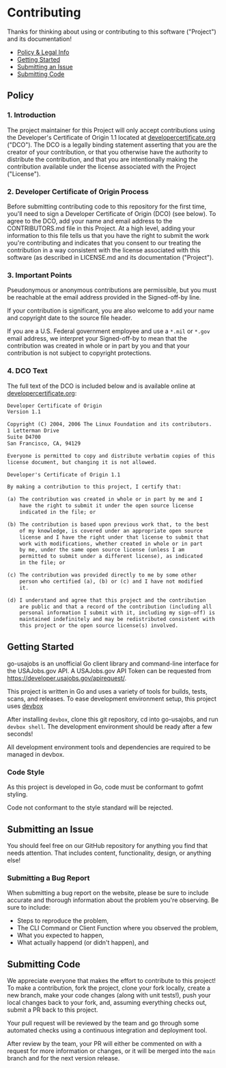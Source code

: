 # Contributing

Thanks for thinking about using or contributing to this software ("Project") and its documentation!

- [Policy & Legal Info](#policy)
- [Getting Started](#getting-started)
- [Submitting an Issue](#submitting-an-issue)
- [Submitting Code](#submitting-code)

## Policy

### 1. Introduction

The project maintainer for this Project will only accept contributions using the 
Developer's Certificate of Origin 1.1 located at [developercertificate.org](https://developercertificate.org) 
("DCO"). The DCO is a legally binding statement asserting that you are the 
creator of your contribution, or that you otherwise have the authority to 
distribute the contribution, and that you are intentionally making the contribution 
available under the license associated with the Project ("License").

### 2. Developer Certificate of Origin Process

Before submitting contributing code to this repository for the first time, you'll 
need to sign a Developer Certificate of Origin (DCO) (see below). To agree to the 
DCO, add your name and email address to the CONTRIBUTORS.md file in this Project. 
At a high level, adding your information to this file tells us that you have the 
right to submit the work you're contributing and indicates that you consent 
to our treating the contribution in a way consistent with the license associated 
with this software (as described in LICENSE.md and its documentation ("Project").

### 3. Important Points

Pseudonymous or anonymous contributions are permissible, but you must be reachable 
at the email address provided in the Signed-off-by line.

If your contribution is significant, you are also welcome to add your name and 
copyright date to the source file header.

If you are a U.S. Federal government employee and use a `*.mil` or `*.gov` email 
address, we interpret your Signed-off-by to mean that the contribution was created
in whole or in part by you and that your contribution is not subject to copyright 
protections.

### 4. DCO Text

The full text of the DCO is included below and is available online at [developercertificate.org](https://developercertificate.org):

```txt
Developer Certificate of Origin
Version 1.1

Copyright (C) 2004, 2006 The Linux Foundation and its contributors.
1 Letterman Drive
Suite D4700
San Francisco, CA, 94129

Everyone is permitted to copy and distribute verbatim copies of this
license document, but changing it is not allowed.

Developer's Certificate of Origin 1.1

By making a contribution to this project, I certify that:

(a) The contribution was created in whole or in part by me and I
    have the right to submit it under the open source license
    indicated in the file; or

(b) The contribution is based upon previous work that, to the best
    of my knowledge, is covered under an appropriate open source
    license and I have the right under that license to submit that
    work with modifications, whether created in whole or in part
    by me, under the same open source license (unless I am
    permitted to submit under a different license), as indicated
    in the file; or

(c) The contribution was provided directly to me by some other
    person who certified (a), (b) or (c) and I have not modified
    it.

(d) I understand and agree that this project and the contribution
    are public and that a record of the contribution (including all
    personal information I submit with it, including my sign-off) is
    maintained indefinitely and may be redistributed consistent with
    this project or the open source license(s) involved.
```

## Getting Started

go-usajobs is an unofficial Go client library and command-line interface for the
USAJobs.gov API. A USAJobs.gov API Token can be requested from https://developer.usajobs.gov/apirequest/.

This project is written in Go and uses a variety of tools for builds, tests, scans,
and releases. To ease development environment setup, this project uses [devbox](https://www.jetify.com/devbox/docs/installing_devbox/)

After installing `devbox`, clone this git repository, cd into go-usajobs, and
run `devbox shell`. The development environment should be ready after a few seconds!

All development environment tools and dependencies are required to be managed in devbox.

### Code Style

As this project is developed in Go, code must be conformant to gofmt styling. 

Code not conformant to the style standard will be rejected.

## Submitting an Issue

You should feel free on our GitHub repository for anything you find that needs attention. 
That includes content, functionality, design, or anything else!

### Submitting a Bug Report

When submitting a bug report on the website, please be sure to include accurate 
and thorough information about the problem you're observing. Be sure to include:

- Steps to reproduce the problem,
- The CLI Command or Client Function where you observed the problem,
- What you expected to happen,
- What actually happend (or didn't happen), and

## Submitting Code

We appreciate everyone that makes the effort to contribute to this project! To make
a contribution, fork the project, clone your fork locally, create a new branch, make your 
code changes (along with unit tests!), push your local changes back to your fork,
and, assuming everything checks out, submit a PR back to this project.

Your pull request will be reviewed by the team and go through some automated checks 
using a continuous integration and deployment tool.

After review by the team, your PR will either be commented on with a request for 
more information or changes, or it will be merged into the `main` branch and for
the next version release. 


